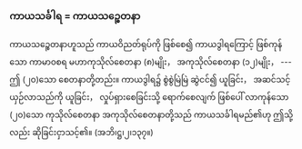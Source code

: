 ### ကာယသင်္ခါရ = ကာယသဉ္စေတနာ

ကာယသဉ္စေတနာဟူသည် ကာယဝိညတ်ရုပ်ကို ဖြစ်စေ၍ ကာယဒွါရကြောင့် ဖြစ်ကုန်သော ကာမာ၀စရ
မဟာကုသိုလ်စေတနာ (၈)မျိုး， အကုသိုလ်စေတနာ (၁၂)မျိုး， --- ဤ (၂၀)သော စေတနာတို့တည်း။ ကာယဒွါရ၌
စွဲစွဲမြဲမြဲ ဆွဲငင်၍ ယူခြင်း， အဆင်သင့် ယှဉ်လာသည်ကို ယူခြင်း， လှုပ်ရှားစေခြင်းသို့ ရောက်စေလျက် ဖြစ်ပေါ်
လာကုန်သော (၂၀)သော ကုသိုလ်စေတနာ အကုသိုလ်စေတနာတို့သည် ကာယသင်္ခါရမည်၏ဟု ဤသို့လည်း
ဆိုခြင်းငှာသင့်၏။ (အဘိ၊ဋ္ဌ၊၂၊၁၃၇။)
